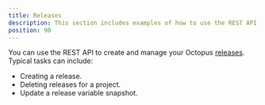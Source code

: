 ```yaml
---
title: Releases
description: This section includes examples of how to use the REST API to create and manage releases in Octopus.
position: 90
---
```

You can use the REST API to create and manage your Octopus [releases](/docs/releases/index.md). Typical tasks can include:

- Creating a release.
- Deleting releases for a project.
- Update a release variable snapshot.